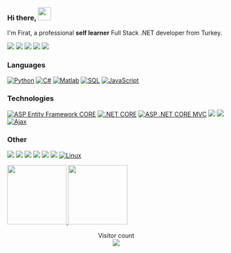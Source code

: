 ###  Hi there, <img width="30" src="https://camo.githubusercontent.com/e8e7b06ecf583bc040eb60e44eb5b8e0ecc5421320a92929ce21522dbc34c891/68747470733a2f2f6d656469612e67697068792e636f6d2f6d656469612f6876524a434c467a6361737252346961377a2f67697068792e676966">

I'm Firat, a professional **self learner** Full Stack .NET developer from Turkey.

[![](https://img.shields.io/badge/LinkedIn-blue)](www.linkedin.com/in/firatbezir)
[![](https://img.shields.io/badge/-Discord-FFF?&logo=Discord)](https://discord.gg/1120715711820603392)
[![](https://img.shields.io/badge/YouTube-red)](https://www.youtube.com/channel/UCNZltaZhNQa2IYBAC5smrMA)
[![](https://img.shields.io/badge/-Reddit-FFF?&logo=reddit)]([https://www.reddit.com/user/Ra1nbow1](https://www.reddit.com/user/greemLeaf))
[![](https://img.shields.io/badge/Quora-red)](https://www.quora.com/profile/F%C4%B1rat-Bezir)


### Languages
[![Python](https://img.shields.io/badge/-Python-E3CF57?&logo=Python)](https://github.com/firatbezir)
[![C#](https://img.shields.io/badge/-C%23-8A2BE2?&logo=C%20Sharp&logoColor=239120)](https://github.com/firatbezir)
[![Matlab](https://img.shields.io/badge/-Matlab-CD5B45?&logo=Matlab&logoColor=0076A8)](https://github.com/firatbezir)
[![SQL](https://img.shields.io/badge/-SQL-FFB90F?&logo=MySQL)](https://github.com/firatbezir)
[![JavaScript](https://img.shields.io/badge/-JavaScript-FFD700?&logo=JavaScript)](https://github.com/firatbezir)

### Technologies

[![ASP Entity Framework CORE](https://img.shields.io/badge/-ASP%20Entity%20Framework%20CORE-9932CC?&logo=.NET&logoColor=512BD4)](https://github.com/firatbezir)
[![.NET CORE](https://img.shields.io/badge/-.NET%20CORE-E0EEEE?&logo=.NET&logoColor=512BD4)](https://github.com/firatbezir)
[![ASP .NET CORE MVC](https://img.shields.io/badge/-ASP%20.NET%20CORE%20MVC-FFF8DC?&logo=.NET&logoColor=512BD4)](https://github.com/firatbezir)
[![](https://img.shields.io/badge/-jQuery-000?&logo=jQuery&logoColor=0769AD)](https://github.com/firatbezir)
[![](https://img.shields.io/badge/-React-000?&logo=React)](https://github.com/firatbezir)
[![Ajax](https://img.shields.io/badge/-Ajax-000?&logo=Ajax&logoColor=0098E4)](https://github.com/firatbezir)


### Other

[![](https://img.shields.io/badge/-HTML-000?&logo=html5)](https://github.com/firatbezir)
[![](https://img.shields.io/badge/-CSS-000?&logo=css3&logoColor=1572B6)](https://github.com/firatbezir)
[![](https://img.shields.io/badge/-Bootstrap-000?&logo=Bootstrap)](https://github.com/firatbezir)
[![](https://img.shields.io/badge/-Sass-000?&logo=sass&logoColor=CC6699)](https://github.com/firatbezir)
[![](https://img.shields.io/badge/-Git-000?&logo=Git)](https://github.com/firatbezir)
[![](https://img.shields.io/badge/-Docker-000?&logo=Docker)](https://github.com/firatbezir)
[![Linux](https://img.shields.io/badge/-Linux-000?&logo=Linux&logoColor=FCC624)](https://github.com/firatbezir)


<a href="https://github.com/firatbezir">
  <img height="137px" src="https://github-readme-stats.vercel.app/api?username=firatbezir&hide_title=true&hide_border=true&show_icons=true&include_all_commits=true&count_private=true&line_height=21&text_color=000&icon_color=000&bg_color=0,ea6161,ffc64d,fffc4d,52fa5a&theme=graywhite"/>  
</a>
<a href="https://github.com/firatbezir">
  <img height="137px" src="https://github-readme-stats.vercel.app/api/top-langs/?username=firatbezir&hide_title=true&hide_border=true&layout=compact&langs_count=6&text_color=000&icon_color=fff&bg_color=0,52fa5a,4dfcff,c64dff&theme=graywhite" />
</a>

<p align="center"> 
  Visitor count<br>
  <a href="[https://github.com/firatbezir]">
    <img src="https://profile-counter.glitch.me/firatbezir/count.svg" />
  </a>
</p>


